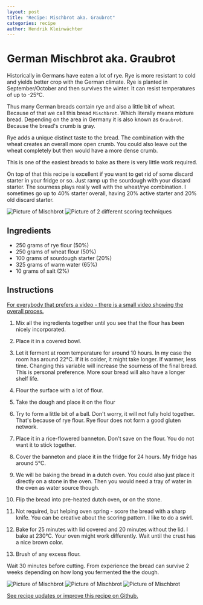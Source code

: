 ```yaml
---
layout: post
title: "Recipe: Mischbrot aka. Graubrot"
categories: recipe
author: Hendrik Kleinwächter
---
```


# German Mischbrot aka. Graubrot

Historically in Germans have eaten a lot of rye. Rye is more resistant to cold
and yields better crop with the German climate. Rye is planted in September/October
and then survives the winter. It can resist temperatures of up to -25°C.

Thus many German breads contain rye and also a little bit of wheat. Because
of that we call this bread `Mischbrot`. Which literally means mixture bread.
Depending on the area in Germany it is also known as `Graubrot`. Because the bread's crumb
is gray.

Rye adds a unique distinct taste to the bread. The combination with the wheat creates
an overall more open crumb. You could also leave out the wheat completely
but then would have a more dense crumb.

This is one of the easiest breads to bake as there is very little work required.

On top of that this recipe is excellent if you want to get rid of some discard
starter in your fridge or so. Just ramp up the sourdough with your discard starter.
The sourness plays really well with the wheat/rye combination. I sometimes go up
to 40% starter overall, having 20% active starter and 20% old discard starter.

![Picture of Mischbrot](/assets/images/recipes/mischbrot-1.jpg)
![Picture of 2 different scoring techniques](/assets/images/recipes/mischbrot-2.jpg)


## Ingredients
* 250 grams of rye flour (50%)
* 250 grams of wheat flour (50%)
* 100 grams of sourdough starter (20%)
* 325 grams of warm water (65%)
* 10 grams of salt (2%)

## Instructions

[For everybody that prefers a video - there is a small video showing the overall proces.](https://youtu.be/l9g4AI_z3uY)

1. Mix all the ingredients together until you see that the flour has been nicely incorporated.

2. Place it in a covered bowl.

3. Let it ferment at room temperature for around 10 hours. In my case
the room has around 22°C. If it is colder, it might take longer.
If warmer, less time. Changing this variable will increase the sourness of the
final bread. This is personal preference. More sour bread will also have a
longer shelf life.

4. Flour the surface with a lot of flour.

5. Take the dough and place it on the flour

6. Try to form a little bit of a ball. Don't worry, it will not fully hold
together. That's because of rye flour. Rye flour does not form a good gluten
network.

7. Place it in a rice-flowered banneton. Don't save on the flour. You do not
   want it to stick together.

8. Cover the banneton and place it in the fridge for 24 hours. My fridge has
   around 5°C.

9. We will be baking the bread in a dutch oven. You could also just place it
directly on a stone in the oven. Then you would need a tray of water in the
oven as water source though.

10. Flip the bread into pre-heated dutch oven, or on the stone.

12. Not required, but helping oven spring - score the bread with a sharp knife.
You can be creative about the scoring pattern. I like to do a swirl.

13. Bake for 25 minutes with lid covered and 20 minutes without the lid.
I bake at 230°C. Your oven might work differently. Wait until the crust has a
nice brown color.

13. Brush of any excess flour.

Wait 30 minutes before cutting. From experience the bread can survive 2 weeks
depending on how long you fermented the the dough.

![Picture of Mischbrot](/assets/images/recipes/mischbrot-3.jpg)
![Picture of Mischbrot](/assets/images/recipes/mischbrot-4.jpg)
![Picture of Mischbrot](/assets/images/recipes/mischbrot-5.jpg)

[See recipe updates or improve this recipe on Github.](https://github.com/hendricius/the-bread-code/blob/master/recipes/savory/mischbrot-aka-graubrot.md)